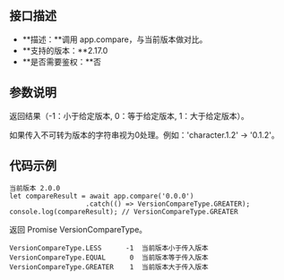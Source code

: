 ## 接口描述
- **描述：**调用 app.compare，与当前版本做对比。
- **支持的版本：**2.17.0
- **是否需要鉴权：**否

## 参数说明
返回结果（-1：小于给定版本, 0：等于给定版本, 1：大于给定版本）。

如果传入不可转为版本的字符串视为0处理。例如：'character.1.2' -> '0.1.2'。

## 代码示例
```plaintext
当前版本 2.0.0
let compareResult = await app.compare('0.0.0')
                   .catch(() => VersionCompareType.GREATER);
console.log(compareResult); // VersionCompareType.GREATER
```

返回 Promise VersionCompareType。
```plaintext
VersionCompareType.LESS      -1  当前版本小于传入版本
VersionCompareType.EQUAL      0  当前版本等于传入版本
VersionCompareType.GREATER    1  当前版本大于传入版本
```


